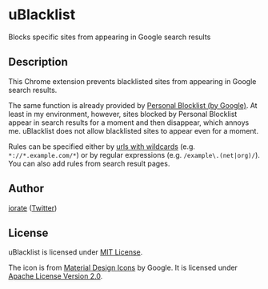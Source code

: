 # uBlacklist
Blocks specific sites from appearing in Google search results

## Description
This Chrome extension prevents blacklisted sites from appearing in Google search results.

The same function is already provided by [Personal Blocklist (by Google)](https://chrome.google.com/webstore/detail/personal-blocklist-by-goo/nolijncfnkgaikbjbdaogikpmpbdcdef). At least in my environment, however, sites blocked by Personal Blocklist appear in search results for a moment and then disappear, which annoys me. uBlacklist does not allow blacklisted sites to appear even for a moment.

Rules can be specified either by [urls with wildcards](https://developer.chrome.com/apps/match_patterns) (e.g. `*://*.example.com/*`) or by regular expressions (e.g. `/example\.(net|org)/`). You can also add rules from search result pages.

## Author
[iorate](https://github.com/iorate) ([Twitter](https://twitter.com/iorate))

## License
uBlacklist is licensed under [MIT License](LICENSE.txt).

The icon is from [Material Design Icons](https://material.io/tools/icons/) by Google. It is licensed under [Apache License Version 2.0](https://www.apache.org/licenses/LICENSE-2.0.txt).
